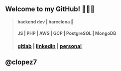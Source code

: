 ## Welcome to my GitHub! 👨🏽‍💻

>  #### backend dev | barcelona 📍
>  #### JS | PHP | AWS | GCP | PostgreSQL | MongoDB
>  ### [gitlab](www.gitlab.com/clopez12) | [linkedin](https://www.linkedin.com/in/celopez12) | [personal](https://clopez7.github.io)

## @clopez7
